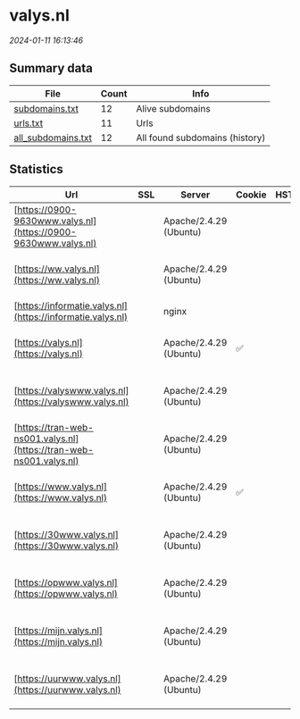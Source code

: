 # valys.nl
*2024-01-11 16:13:46*
## Summary data
| File       | Count | Info |
|------------|-------|------|
|[subdomains.txt](/data/valys.nl/subdomains.txt)|12|Alive subdomains|
|[urls.txt](/data/valys.nl/urls.txt)|11|Urls|
|[all_subdomains.txt](/data/valys.nl/all_subdomains.txt)|12|All found subdomains (history)|
## Statistics
| Url | SSL | Server | Cookie | HSTS | CSP | XFO | XXP | RP | Tech |Title |
|------------|-------|------|------|------|------|------|------|------|------|------|
|[https://0900-9630www.valys.nl](https://0900-9630www.valys.nl)| |Apache/2.4.29 (Ubuntu)| | | | | | :white_check_mark: |Apache HTTP Server:2.4.29 Ubuntu|Apache2 Ubuntu D...|
|[https://ww.valys.nl](https://ww.valys.nl)| |Apache/2.4.29 (Ubuntu)| | | | | | :white_check_mark: |Apache HTTP Server:2.4.29 Ubuntu|Apache2 Ubuntu D...|
|[https://informatie.valys.nl](https://informatie.valys.nl)| |nginx| | | | | | :white_check_mark: |Nginx|404 Not Found|
|[https://valys.nl](https://valys.nl)| |Apache/2.4.29 (Ubuntu)|:white_check_mark: | | | | | :white_check_mark: |Apache HTTP Server:2.4.29 Ubuntu|Valys|
|[https://valyswww.valys.nl](https://valyswww.valys.nl)| |Apache/2.4.29 (Ubuntu)| | | | | | :white_check_mark: |Apache HTTP Server:2.4.29 Ubuntu|Apache2 Ubuntu D...|
|[https://tran-web-ns001.valys.nl](https://tran-web-ns001.valys.nl)| |Apache/2.4.29 (Ubuntu)| | | | | | :white_check_mark: |Apache HTTP Server:2.4.29 Ubuntu|Apache2 Ubuntu D...|
|[https://www.valys.nl](https://www.valys.nl)| |Apache/2.4.29 (Ubuntu)|:white_check_mark: | | | | | :white_check_mark: |Apache HTTP Server:2.4.29 Ubuntu|Valys|
|[https://30www.valys.nl](https://30www.valys.nl)| |Apache/2.4.29 (Ubuntu)| | | | | | :white_check_mark: |Apache HTTP Server:2.4.29 Ubuntu|Apache2 Ubuntu D...|
|[https://opwww.valys.nl](https://opwww.valys.nl)| |Apache/2.4.29 (Ubuntu)| | | | | | :white_check_mark: |Apache HTTP Server:2.4.29 Ubuntu|Apache2 Ubuntu D...|
|[https://mijn.valys.nl](https://mijn.valys.nl)| |Apache/2.4.29 (Ubuntu)| | | | | | :white_check_mark: |Apache HTTP Server:2.4.29 Ubuntu|Apache2 Ubuntu D...|
|[https://uurwww.valys.nl](https://uurwww.valys.nl)| |Apache/2.4.29 (Ubuntu)| | | | | | :white_check_mark: |Apache HTTP Server:2.4.29 Ubuntu|Apache2 Ubuntu D...|